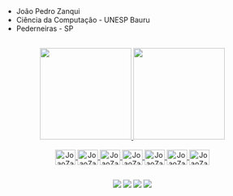 ## 
- João Pedro Zanqui
- Ciência da Computação - UNESP Bauru
- Pederneiras - SP
##
<div align="center">
  <a href="https://github.com/joaozanqui">
  <img height="180em" src="https://github-readme-stats.vercel.app/api?username=joaozanqui&show_icons=true&theme=dark&include_all_commits=true&count_private=true"/>
  <img height="180em" src="https://github-readme-stats.vercel.app/api/top-langs/?username=joaozanqui&layout=compact&langs_count=7&theme=dark"/>
</div>
  
<div align="center" style="display: inline_block"><br>
  <img align="center" alt="JoaoZanqui-Js" height="30" width="40" src="https://cdn.jsdelivr.net/gh/devicons/devicon/icons/c/c-original.svg">
  <img align="center" alt="JoaoZanqui-Js" height="30" width="40" src="https://cdn.jsdelivr.net/gh/devicons/devicon/icons/cplusplus/cplusplus-original.svg">
  <img align="center" alt="JoaoZanqui-Js" height="30" width="40" src="https://cdn.jsdelivr.net/gh/devicons/devicon/icons/java/java-original-wordmark.svg">
  <img align="center" alt="JoaoZanqui-Js" height="30" width="40" src="https://cdn.jsdelivr.net/gh/devicons/devicon/icons/python/python-original-wordmark.svg">
  <img align="center" alt="JoaoZanqui-Js" height="30" width="40" src="https://cdn.jsdelivr.net/gh/devicons/devicon/icons/javascript/javascript-original.svg">
  <img align="center" alt="JoaoZanqui-Js" height="30" width="40" src="https://cdn.jsdelivr.net/gh/devicons/devicon/icons/html5/html5-plain-wordmark.svg">
  <img align="center" alt="JoaoZanqui-Js" height="30" width="40" src="https://cdn.jsdelivr.net/gh/devicons/devicon/icons/css3/css3-plain-wordmark.svg"> 
</div>
  
 ##
  
<div align="center"> 
  <a href="https://instagram.com/joaozanqui" target="_blank"><img src="https://img.shields.io/badge/-Instagram-%23E4405F?style=for-the-badge&logo=instagram&logoColor=white" target="_blank"></a>
  <a href="https://twitter.com/jpzanqui" target="_blank"><img src="https://img.shields.io/badge/Twitter-1DA1F2?style=for-the-badge&logo=twitter&logoColor=white" target="_blank"></a>
  <a href = "mailto:joao.zanqui@unesp.br"><img src="https://img.shields.io/badge/-Gmail-%23333?style=for-the-badge&logo=gmail&logoColor=white" target="_blank"></a>
  <a href="https://www.linkedin.com/in/jo%C3%A3o-pedro-de-freitas-zanqui-649726215/" target="_blank"><img src="https://img.shields.io/badge/-LinkedIn-%230077B5?style=for-the-badge&logo=linkedin&logoColor=white" target="_blank"></a> 
  
</div>
